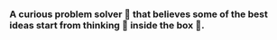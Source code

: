 ### A curious problem solver :thinking: that believes some of the best ideas start from thinking :thought_balloon: inside the box :black_square_button:.
